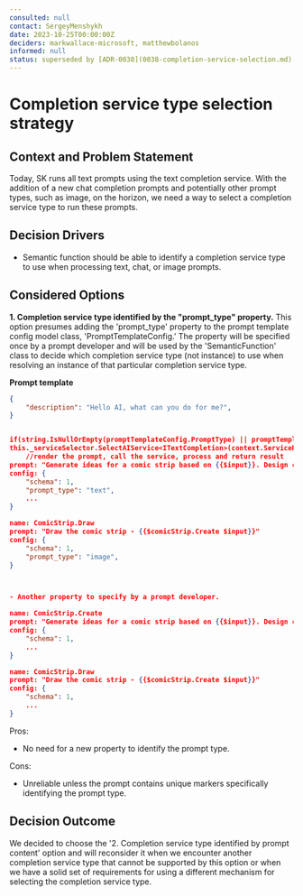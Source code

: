 ```yaml
---
consulted: null
contact: SergeyMenshykh
date: 2023-10-25T00:00:00Z
deciders: markwallace-microsoft, matthewbolanos
informed: null
status: superseded by [ADR-0038](0038-completion-service-selection.md)
---
```


# Completion service type selection strategy

## Context and Problem Statement

Today, SK runs all text prompts using the text completion service. With the addition of a new chat completion prompts and potentially other prompt types, such as image, on the horizon, we need a way to select a completion service type to run these prompts.

<!-- This is an optional element. Feel free to remove. -->

## Decision Drivers

- Semantic function should be able to identify a completion service type to use when processing text, chat, or image prompts.

## Considered Options

__1. Completion service type identified by the "prompt_type" property.__ This option presumes adding the 'prompt_type' property to the prompt template config model class, 'PromptTemplateConfig.' The property will be specified once by a prompt developer and will be used by the 'SemanticFunction' class to decide which completion service type (not instance) to use when resolving an instance of that particular completion service type.

**Prompt template**

```json {"id":"01J6KQ298EJX8WKY1328SSJD0N"}
{
    "description": "Hello AI, what can you do for me?",
}


if(string.IsNullOrEmpty(promptTemplateConfig.PromptType) || promptTemplateConfig.PromptType == "text")
this._serviceSelector.SelectAIService<ITextCompletion>(context.ServiceProvider, this._modelSettings);
    //render the prompt, call the service, process and return result
prompt: "Generate ideas for a comic strip based on {{$input}}. Design characters, develop the plot, ..."
config: {
	"schema": 1,
	"prompt_type": "text",
	...
}

name: ComicStrip.Draw
prompt: "Draw the comic strip - {{$comicStrip.Create $input}}"
config: {
	"schema": 1,
	"prompt_type": "image",
}



- Another property to specify by a prompt developer.

name: ComicStrip.Create
prompt: "Generate ideas for a comic strip based on {{$input}}. Design characters, develop the plot, ..."
config: {
	"schema": 1,
	...
}

name: ComicStrip.Draw
prompt: "Draw the comic strip - {{$comicStrip.Create $input}}"
config: {
	"schema": 1,
	...
}
```

Pros:

- No need for a new property to identify the prompt type.

Cons:

- Unreliable unless the prompt contains unique markers specifically identifying the prompt type.

## Decision Outcome

We decided to choose the '2. Completion service type identified by prompt content' option and will reconsider it when we encounter another completion service type that cannot be supported by this option or when we have a solid set of requirements for using a different mechanism for selecting the completion service type.
